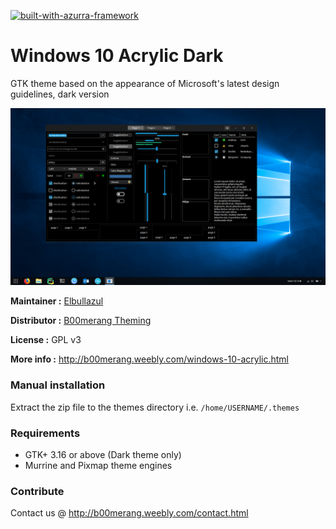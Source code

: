 [![built-with-azurra-framework](https://github.com/Elbullazul/Azurra_framework/raw/assets/azurra_framework_smaller.png)](https://github.com/Elbullazul/Azurra_framework)

# Windows 10 Acrylic Dark

GTK theme based on the appearance of Microsoft's latest design guidelines, dark version

![acrylic-dark](https://github.com/B00merang-Project/gallery/raw/master/Windows%2010%20Acrylic%20Dark%20(3).png)

**Maintainer :** [Elbullazul](https://github.com/Elbullazul)

**Distributor :** [B00merang Theming](https://github.com/B00merang-Project)

**License :** GPL v3

**More info :** http://b00merang.weebly.com/windows-10-acrylic.html

### Manual installation

Extract the zip file to the themes directory i.e. `/home/USERNAME/.themes`

### Requirements

- GTK+ 3.16 or above (Dark theme only)
- Murrine and Pixmap theme engines

### Contribute

Contact us @ http://b00merang.weebly.com/contact.html

